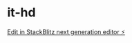 # it-hd

[Edit in StackBlitz next generation editor ⚡️](https://stackblitz.com/~/github.com/JulienGarrigues12/it-hd)